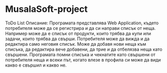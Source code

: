 # MusalaSoft-project
ToDo List Описание:
Програмата представлява Web Application, където потребителя може да се регистрира и да си направи списък от неща.
Например може да е списък от продукти, които трябва да купи или задачи, които трябва да свърши. 
Потребителя може да вижда и да редактира само неговия списък.
Може да добавя нови неща към списъка, да редактира вече добавени, да трие и да отбелязва неща като свършени.
Програмата помни списъка и чекнатите като свършени от потребителя неща и всеки път, когато влезе в профила си може да види какво е свършил и какво не.
